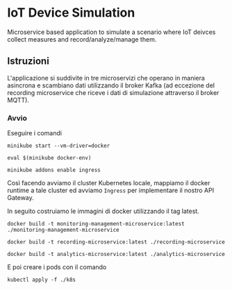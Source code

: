 # IoT Device Simulation

Microservice based application to simulate a scenario where IoT deivces collect measures and record/analyze/manage them.

## Istruzioni
L'applicazione si suddivite in tre microservizi che operano in maniera asincrona e scambiano dati utilizzando il broker Kafka (ad eccezione del recording microservice che riceve i dati di simulazione attraverso il broker MQTT).

### Avvio
Eseguire i comandi
```
minikube start --vm-driver=docker

eval $(minikube docker-env)

minikube addons enable ingress
```

Così facendo avviamo il cluster Kubernetes locale, mappiamo il docker runtime a tale cluster ed avviamo `Ingress` per implementare il nostro API Gateway.

In seguito costruiamo le immagini di docker utilizzando il tag latest.

```
docker build -t monitoring-management-microservice:latest ./monitoring-management-microservice

docker build -t recording-microservice:latest ./recording-microservice

docker build -t analytics-microservice:latest ./analytics-microservice
```

E poi creare i pods con il comando

```
kubectl apply -f ./k8s
```